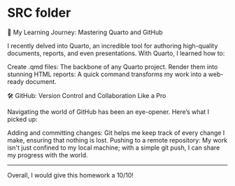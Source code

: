 # SRC folder

🚀 My Learning Journey: Mastering Quarto and GitHub

I recently delved into Quarto, an incredible tool for authoring high-quality documents, reports, and even presentations. With Quarto, I learned how to:

Create .qmd files: The backbone of any Quarto project.
Render them into stunning HTML reports: A quick command transforms my work into a web-ready document.

🛠️ GitHub: Version Control and Collaboration Like a Pro

Navigating the world of GitHub has been an eye-opener. Here’s what I picked up:

Adding and committing changes: Git helps me keep track of every change I make, ensuring that nothing is lost.
Pushing to a remote repository: My work isn't just confined to my local machine; with a simple git push, I can share my progress with the world.

________________________________________________________________________________________________________________________________________

Overall, I would give this homework a 10/10!
